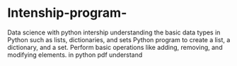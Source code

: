 # Intenship-program-
Data science with python intership 
understanding the basic data types in Python such as lists, dictionaries, and sets
Python program to create a list, a dictionary, and a set.
Perform basic operations like adding, removing, and modifying elements.
in python pdf understand 
